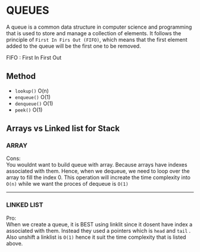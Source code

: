# QUEUES

A queue is a common data structure in computer science and programming that is used to store and manage a collection of elements. It follows the principle of `First In Firs Out (FIFO)`, which means that the first element added to the queue will be the first one to be removed.

FIFO : First In First Out

## Method

- `lookup()` O(n)
- `enqueue()` O(1)
- `denqueue()` O(1)
- `peek()` O(1)

## Arrays vs Linked list for Stack

<h3>ARRAY</h3>

Cons:<br>
You wouldnt want to build queue with array. Because arrays have indexes associated with them. Hence, when we dequeue, we need to loop over the array to fill the index 0. This operation will increate the time complexity into `O(n)` while we want the proces of dequeue is `O(1)`

---

<h3>LINKED LIST</h3>

Pro:<br>
When we create a queue, it is BEST using linklit since it dosent have index a associated with them. Instead they used a pointers which is `head` and `tail` . Also unshift a linklist is `O(1)` hence it suit the time complexity that is listed above.
